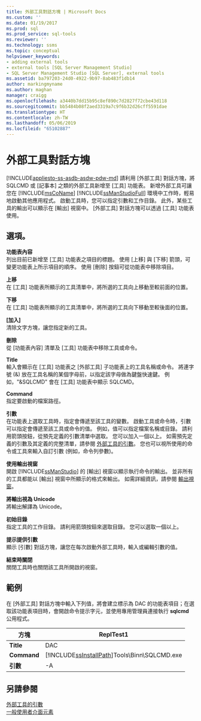 ```yaml
---
title: 外部工具對話方塊 | Microsoft Docs
ms.custom: ''
ms.date: 01/19/2017
ms.prod: sql
ms.prod_service: sql-tools
ms.reviewer: ''
ms.technology: ssms
ms.topic: conceptual
helpviewer_keywords:
- adding external tools
- external tools [SQL Server Management Studio]
- SQL Server Management Studio [SQL Server], external tools
ms.assetid: ba797203-24d0-4922-9b97-8ab483f1db14
author: markingmyname
ms.author: maghan
manager: craigg
ms.openlocfilehash: a3440b7dd15b95c8ef890c7d2827f72cbe43d118
ms.sourcegitcommit: bb5484b08f2aed3319a7c9f6b32d26cff5591dae
ms.translationtype: HT
ms.contentlocale: zh-TW
ms.lasthandoff: 05/06/2019
ms.locfileid: "65102887"
---
```

# <a name="external-tools-dialog-box"></a>外部工具對話方塊
[!INCLUDE[appliesto-ss-asdb-asdw-pdw-md](../includes/appliesto-ss-asdb-asdw-pdw-md.md)]
請利用 [外部工具] 對話方塊，將 SQLCMD 或 [記事本] 之類的外部工具新增至 [工具] 功能表。 新增外部工具可讓您在 [!INCLUDE[msCoName](../includes/msconame_md.md)] [!INCLUDE[ssManStudioFull](../includes/ssmanstudiofull-md.md)] 環境中工作時，輕易地啟動其他應用程式。 啟動工具時，您可以指定引數和工作目錄。 此外，某些工具的輸出可以顯示在 [輸出] 視窗中。 [外部工具] 對話方塊可以透過 [工具] 功能表使用。  
  
## <a name="options"></a>選項。  
**功能表內容**  
列出目前已新增至 [工具] 功能表之項目的標題。 使用 [上移] 與 [下移] 箭頭，可變更功能表上所示項目的順序。 使用 [刪除] 按鈕可從功能表中移除項目。  
  
**上移**  
在 [工具] 功能表所顯示的工具清單中，將所選的工具向上移動至較前面的位置。  
  
**下移**  
在 [工具] 功能表所顯示的工具清單中，將所選的工具向下移動至較後面的位置。  
  
**[加入]**  
清除文字方塊，讓您指定新的工具。  
  
**刪除**  
從 [功能表內容] 清單及 [工具] 功能表中移除工具或命令。  
  
**Title**  
輸入會顯示在 [工具] 功能表之 [外部工具] 子功能表上的工具名稱或命令。 將連字號 (&) 放在工具名稱的某個字母前，以指定該字母做為鍵盤快速鍵。 例如，"&SQLCMD" 會在 [工具] 功能表中顯示 SQLCMD。  
  
**Command**  
指定要啟動的檔案路徑。  
  
**引數**  
在功能表上選取工具時，指定會傳遞至該工具的變數。 啟動工具或命令時，引數可以指定會傳遞至該工具或命令的值。 例如，值可以指定檔案名稱或目錄。 請利用箭頭按鈕，從預先定義的引數清單中選取。 您可以加入一個以上。 如需預先定義的引數及其定義的完整清單，請參閱 [外部工具的引數](../ssms/use-of-sql-server-features-and-capabilities-wwi-oltp.md)。 您也可以視所使用的命令或工具來輸入自訂引數 (例如，命令列參數)。  
  
**使用輸出視窗**  
開啟 [!INCLUDE[ssManStudio](../includes/ssmanstudio-md.md)] 的 [輸出] 視窗以顯示執行命令的輸出。 並非所有的工具都能以 [輸出] 視窗中所顯示的格式來輸出。 如需詳細資訊，請參閱 [輸出視窗](../relational-databases/scripting/transact-sql-debugger-output-window.md)。  
  
**將輸出視為 Unicode**  
將輸出解譯為 Unicode。  
  
**初始目錄**  
指定工具的工作目錄。 請利用箭頭按鈕來選取目錄。 您可以選取一個以上。  
  
**提示提供引數**  
顯示 [引數] 對話方塊，讓您在每次啟動外部工具時，輸入或編輯引數的值。  
  
**結束時關閉**  
關閉工具時也關閉該工具所開啟的視窗。  
  
## <a name="example"></a>範例  
在 [外部工具] 對話方塊中輸入下列值，將會建立標示為 DAC 的功能表項目；在選取該功能表項目時，會開啟命令提示字元，並使用專用管理員連接執行 **sqlcmd** 公用程式。  
  
|方塊|ReplTest1|  
|-------|---------|  
|**Title**|DAC|  
|**Command**|[!INCLUDE[ssInstallPath](../includes/ssinstallpath-md.md)]Tools\Binn\SQLCMD.exe|  
|**引數**|-A|  
  
## <a name="see-also"></a>另請參閱  
[外部工具的引數](../ssms/use-of-sql-server-features-and-capabilities-wwi-oltp.md)  
[一般使用者介面元素](../ssms/general-user-interface-elements.md)  
  
